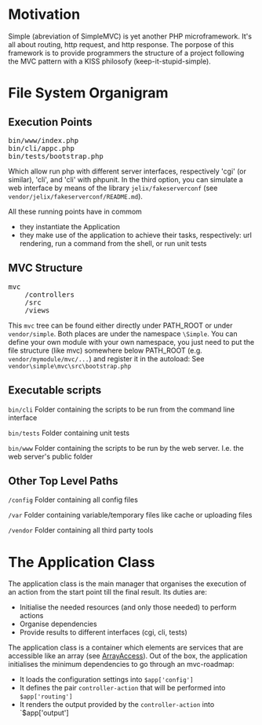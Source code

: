 
Motivation
==========

Simple (abreviation of SimpleMVC) is yet another PHP microframework. It's all
about routing, http request, and http response. The porpose of this framework
is to provide programmers the structure of a project following the MVC pattern
with a KISS philosofy (keep-it-stupid-simple).

File System Organigram
======================

Execution Points
----------------

<pre>
bin/www/index.php
bin/cli/appc.php
bin/tests/bootstrap.php
</pre>

Which allow run php with different server interfaces, respectively 'cgi' (or
similar), 'cli', and 'cli' with phpunit. In the third option, you can simulate
a web interface by means of the library `jelix/fakeserverconf` (see
`vendor/jelix/fakeserverconf/README.md`).

All these running points have in commom

- they instantiate the Application
- they make use of the application to achieve their tasks, respectively:
  url rendering, run a command from the shell, or run unit tests

MVC Structure
-------------

<pre>
mvc
    /controllers
    /src
    /views
</pre>

This `mvc` tree can be found either directly under PATH_ROOT or under
`vendor/simple`. Both places are under the namespace `\Simple`. You can
define your own module with your own namespace, you just need to put the 
file structure (like mvc) somewhere below PATH_ROOT (e.g.
`vendor/mymodule/mvc/...`) and register it in the autoload: See
`vendor\simple\mvc\src\bootstrap.php`
    
Executable scripts
------------------

`bin/cli` Folder containing the scripts to be run from the command line interface

`bin/tests` Folder containing unit tests

`bin/www` Folder containing the scripts to be run by the web server. I.e. the
web server's public folder

Other Top Level Paths
---------------------

`/config` Folder containing all config files

`/var` Folder containing variable/temporary files like cache or uploading files

`/vendor` Folder containing all third party tools


The Application Class
=====================

The application class is the main manager that organises the execution of an
action from the start point till the final result. Its duties are:

- Initialise the needed resources (and only those needed) to perform actions
- Organise dependencies
- Provide results to different interfaces (cgi, cli, tests)

The application class is a container which elements are services that are
accessible like an array (see
[ArrayAccess](http://php.net/manual/en/class.arrayaccess.php)). Out of the box,
the application initialises the minimum dependencies to go through an
mvc-roadmap:

- It loads the configuration settings into `$app['config']`
- It defines the pair `controller-action` that will be performed into `$app['routing']`
- It renders the output provided by the `controller-action` into `$app['output']

